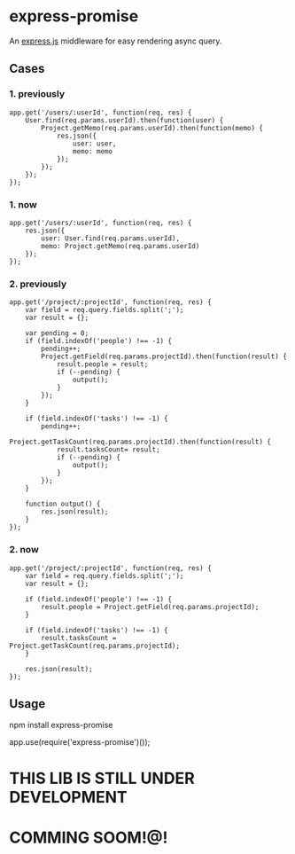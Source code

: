 # express-promise
An [express.js](http://expressjs.com) middleware for easy rendering async query.

## Cases
### 1. previously

    app.get('/users/:userId', function(req, res) {
        User.find(req.params.userId).then(function(user) {
            Project.getMemo(req.params.userId).then(function(memo) {
                res.json({
                    user: user,
                    memo: memo
                });
            });
        });
    });

### 1. now

    app.get('/users/:userId', function(req, res) {
        res.json({
            user: User.find(req.params.userId),
            memo: Project.getMemo(req.params.userId)
        });
    });

### 2. previously

	app.get('/project/:projectId', function(req, res) {
	    var field = req.query.fields.split(';');
	    var result = {};
	
	    var pending = 0;
	    if (field.indexOf('people') !== -1) {
	        pending++;
	        Project.getField(req.params.projectId).then(function(result) {
	            result.people = result;
	            if (--pending) {
	                output();
	            }
	        });
	    }
	
	    if (field.indexOf('tasks') !== -1) {
	        pending++;
	        Project.getTaskCount(req.params.projectId).then(function(result) {
	            result.tasksCount= result;
	            if (--pending) {
	                output();
	            }
	        });
	    }
	
	    function output() {
	        res.json(result);
	    }
	});

### 2. now
	app.get('/project/:projectId', function(req, res) {
	    var field = req.query.fields.split(';');
	    var result = {};
	
	    if (field.indexOf('people') !== -1) {
	        result.people = Project.getField(req.params.projectId);
	    }
	
	    if (field.indexOf('tasks') !== -1) {
	        result.tasksCount = Project.getTaskCount(req.params.projectId);
	    }
	
	    res.json(result);
	});

## Usage

  npm install express-promise


  app.use(require('express-promise')());


# THIS LIB IS STILL UNDER DEVELOPMENT
# COMMING SOOM!@!
